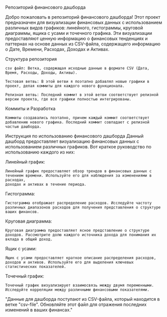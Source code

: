 Репозиторий финансового дашборда

  Добро пожаловать в репозиторий финансового дашборда! Этот проект предназначен для визуализации финансовых данных с использованием различных видов графиков: линейного, гистограммы, круговой диаграммы, ящика с усами и точечного графика. Эти визуализации предоставляют ценную информацию о финансовых тенденциях и паттернах на основе данных из CSV-файла, содержащего информацию о Дате, Времени, Расходах, Доходах и Активах.

Структура репозитория

    csv файл: Ветка, содержащая исходные данные в формате CSV (Дата, Время, Расходы, Доходы, Активы).

    Тестовая ветвь: В этой ветви я поэтапно добавлял новые графики в проект, делая коммиты для каждого нового функционала.

    Релизная ветвь: Последний коммит в этой ветви соответствует релизной версии проекта, где все графики полностью интегрированы.
    
  Коммиты и Разработка

    Коммиты создавались поэтапно, причем каждый коммит соответствует добавлению нового графика. Последний коммит совпадает с релизной частью дашборда.
    
  Инструкция по использованию финансового дашборда
  Данный дашборд предоставляет визуализацию финансовых данных с использованием различных графиков. Вот краткое руководство по использованию каждого из них:

  Линейный график:

    Линейный график предоставляет обзор трендов в финансовых данных с течением времени. Используйте его для наблюдения за изменениями в расходах, 
    доходах и активах в течение периода.
   
  Гистограмма:

    Гистограмма отображает распределение расходов. Исследуйте частоту различных диапазонов расходов для получения представления о структуре ваших финансов.
    
  Круговая диаграмма:

    Круговая диаграмма предоставляет ясное представление о структуре доходов. Рассмотрите долю каждого источника дохода для понимания их вклада в общий доход.

  Ящик с усами:

    Ящик с усами предоставляет краткое описание распределения расходов, доходов и активов. Используйте его для выделения ключевых статистических показателей.

  Точечный график:

    Точечный график визуализирует взаимосвязь между двумя переменными. Исследуйте корреляции между различными финансовыми показателями.
    

  "Данные для дашборда поступают из CSV-файла, который находится в ветке "csv-file". Обновляйте этот файл для отражения последних изменений в ваших финансах."
